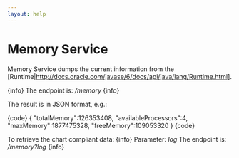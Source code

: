 ```yaml
---
layout: help
---
```


Memory Service
===

Memory Service dumps the current information from the [Runtime|http://docs.oracle.com/javase/6/docs/api/java/lang/Runtime.html].

{info}
The endpoint is: */memory*
{info}

The result is in JSON format, e.g.:

{code}
{
  "totalMemory":126353408,
  "availableProcessors":4,
  "maxMemory":1877475328,
  "freeMemory":109053320
}
{code}

To retrieve the chart compliant data:
{info}
Parameter: *log*
The endpoint is: */memory?log*
{info}
